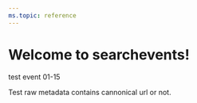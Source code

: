 ```yaml
---
ms.topic: reference
---
```


# Welcome to searchevents!

test event 01-15

Test raw metadata contains cannonical url or not.
